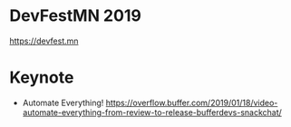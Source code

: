 # DevFestMN 2019

https://devfest.mn

# Keynote
* Automate Everything! https://overflow.buffer.com/2019/01/18/video-automate-everything-from-review-to-release-bufferdevs-snackchat/
